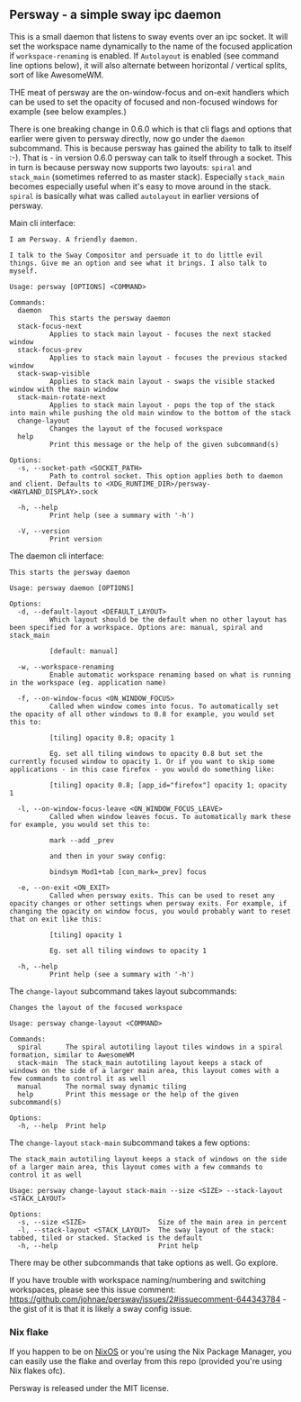 ## Persway - a simple sway ipc daemon

This is a small daemon that listens to sway events over an ipc socket. It will set the workspace name dynamically to the name of the focused application if `workspace-renaming` is enabled.
If `Autolayout` is enabled (see command line options below), it will also alternate between horizontal / vertical splits, sort of like AwesomeWM.

THE meat of persway are the on-window-focus and on-exit handlers which can be used to set the opacity of focused and non-focused windows for example (see below examples.)

There is one breaking change in 0.6.0 which is that cli flags and options that earlier were given to persway directly, now go under the `daemon` subcommand. This is because persway has gained the ability to talk to itself :-). That is - in version 0.6.0 persway can talk to itself through a socket. This in turn is because persway now supports two layouts: `spiral` and `stack_main` (sometimes referred to as master stack). Especially `stack_main` becomes especially useful when it's easy to move around in the stack. `spiral` is basically what was called `autolayout` in earlier versions of persway.


Main cli interface:

```
I am Persway. A friendly daemon.

I talk to the Sway Compositor and persuade it to do little evil things. Give me an option and see what it brings. I also talk to myself.

Usage: persway [OPTIONS] <COMMAND>

Commands:
  daemon
          This starts the persway daemon
  stack-focus-next
          Applies to stack main layout - focuses the next stacked window
  stack-focus-prev
          Applies to stack main layout - focuses the previous stacked window
  stack-swap-visible
          Applies to stack main layout - swaps the visible stacked window with the main window
  stack-main-rotate-next
          Applies to stack main layout - pops the top of the stack into main while pushing the old main window to the bottom of the stack
  change-layout
          Changes the layout of the focused workspace
  help
          Print this message or the help of the given subcommand(s)

Options:
  -s, --socket-path <SOCKET_PATH>
          Path to control socket. This option applies both to daemon and client. Defaults to <XDG_RUNTIME_DIR>/persway-<WAYLAND_DISPLAY>.sock

  -h, --help
          Print help (see a summary with '-h')

  -V, --version
          Print version
```

The daemon cli interface:

```
This starts the persway daemon

Usage: persway daemon [OPTIONS]

Options:
  -d, --default-layout <DEFAULT_LAYOUT>
          Which layout should be the default when no other layout has been specified for a workspace. Options are: manual, spiral and stack_main
          
          [default: manual]

  -w, --workspace-renaming
          Enable automatic workspace renaming based on what is running in the workspace (eg. application name)

  -f, --on-window-focus <ON_WINDOW_FOCUS>
          Called when window comes into focus. To automatically set the opacity of all other windows to 0.8 for example, you would set this to:
          
          [tiling] opacity 0.8; opacity 1
          
          Eg. set all tiling windows to opacity 0.8 but set the currently focused window to opacity 1. Or if you want to skip some applications - in this case firefox - you would do something like:
          
          [tiling] opacity 0.8; [app_id="firefox"] opacity 1; opacity 1

  -l, --on-window-focus-leave <ON_WINDOW_FOCUS_LEAVE>
          Called when window leaves focus. To automatically mark these for example, you would set this to:
          
          mark --add _prev
          
          and then in your sway config:
          
          bindsym Mod1+tab [con_mark=_prev] focus

  -e, --on-exit <ON_EXIT>
          Called when persway exits. This can be used to reset any opacity changes or other settings when persway exits. For example, if changing the opacity on window focus, you would probably want to reset that on exit like this:
          
          [tiling] opacity 1
          
          Eg. set all tiling windows to opacity 1

  -h, --help
          Print help (see a summary with '-h')
```

The `change-layout` subcommand takes layout subcommands:

```
Changes the layout of the focused workspace

Usage: persway change-layout <COMMAND>

Commands:
  spiral      The spiral autotiling layout tiles windows in a spiral formation, similar to AwesomeWM
  stack-main  The stack_main autotiling layout keeps a stack of windows on the side of a larger main area, this layout comes with a few commands to control it as well
  manual      The normal sway dynamic tiling
  help        Print this message or the help of the given subcommand(s)

Options:
  -h, --help  Print help
```

The `change-layout` `stack-main` subcommand takes a few options:

```
The stack_main autotiling layout keeps a stack of windows on the side of a larger main area, this layout comes with a few commands to control it as well

Usage: persway change-layout stack-main --size <SIZE> --stack-layout <STACK_LAYOUT>

Options:
  -s, --size <SIZE>                  Size of the main area in percent
  -l, --stack-layout <STACK_LAYOUT>  The sway layout of the stack: tabbed, tiled or stacked. Stacked is the default
  -h, --help                         Print help
```


There may be other subcommands that take options as well. Go explore.


If you have trouble with workspace naming/numbering and switching workspaces, please see this issue comment: https://github.com/johnae/persway/issues/2#issuecomment-644343784 - the gist of it is that it is likely a sway config issue.


### Nix flake

If you happen to be on [NixOS](https://nixos.org) or you're using the Nix Package Manager, you can easily use the flake and overlay from this repo (provided you're using Nix flakes ofc).

Persway is released under the MIT license.
